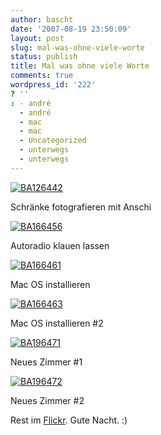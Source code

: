 ```yaml
---
author: bascht
date: '2007-08-19 23:50:09'
layout: post
slug: mal-was-ohne-viele-worte
status: publish
title: Mal was ohne viele Worte
comments: true
wordpress_id: '222'
? ''
: - andré
  - andré
  - mac
  - mac
  - Uncategorized
  - unterwegs
  - unterwegs
---
```


[![BA126442](http://farm2.static.flickr.com/1377/1175186442_b081da2d23.jpg)](http://www.bascht.com/fotos/photo/1175186442/BA126442.html)

Schränke fotografieren mit Anschi

[![BA166456](http://farm2.static.flickr.com/1203/1174273221_1a3ff5e698.jpg)](http://www.bascht.com/fotos/photo/1174273221/BA166456.html)

Autoradio klauen lassen

[![BA166461](http://farm2.static.flickr.com/1262/1175181420_d361ca1cc5.jpg)](http://www.bascht.com/fotos/photo/1175181420/BA166461.html)

Mac OS installieren

[![BA166463](http://farm2.static.flickr.com/1054/1174325461_20968ceebc.jpg)](http://www.bascht.com/fotos/photo/1174325461/BA166463.html)

Mac OS installieren \#2

[![BA196471](http://farm2.static.flickr.com/1087/1174321799_67830a2dfb.jpg)](http://www.bascht.com/fotos/photo/1174321799/BA196471.html)

Neues Zimmer \#1

[![BA196472](http://farm2.static.flickr.com/1254/1175177282_d5f3affaf2.jpg)](http://www.bascht.com/fotos/photo/1175177282/BA196472.html)

Neues Zimmer \#2

Rest im [Flickr](http://www.flickr.com/photos/bascht). Gute Nacht.
:)



